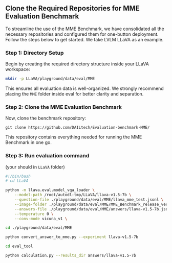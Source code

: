 ## Clone the Required Repositories for MME Evaluation Benchmark

To streamline the use of the MME Benchmark, we have consolidated all the necessary repositories and configured them for one-button deployment. Follow the steps below to get started. We take LVLM LLaVA as an example.

### Step 1: Directory Setup

Begin by creating the required directory structure inside your LLaVA workspace:  

```bash
mkdir -p LLaVA/playground/data/eval/MME
```

This ensures all evaluation data is well-organized. We strongly recommend placing the `MME` folder inside eval for better clarity and separation.

### Step 2: Clone the MME Evaluation Benchmark

Now, clone the benchmark repository:    
```
git clone https://github.com/DAILtech/Evaluation-benchmark-MME/
```
This repository contains everything needed for running the MME Benchmark in one go.

### Step 3: Run evaluation command 
(your should in `LLaVA` folder)
```bash
#!/bin/bash
# cd LLaVA

python -m llava.eval.model_vqa_loader \
    --model-path /root/autodl-tmp/LLaVA/llava-v1.5-7b \
    --question-file ./playground/data/eval/MME/llava_mme_test.jsonl \
    --image-folder ./playground/data/eval/MME/MME_Benchmark_release_version \
    --answers-file ./playground/data/eval/MME/answers/llava-v1.5-7b.jsonl \
    --temperature 0 \
    --conv-mode vicuna_v1 \

cd ./playground/data/eval/MME

python convert_answer_to_mme.py --experiment llava-v1.5-7b

cd eval_tool

python calculation.py --results_dir answers/llava-v1.5-7b
